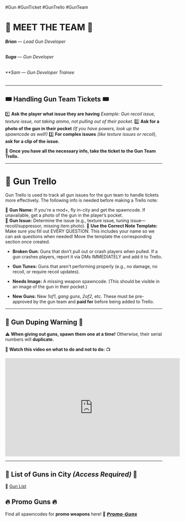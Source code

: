 #Gun #GunTicket #GunTrello #GunTeam 
# 🌟 MEET THE TEAM 🌟
###### **Brian** — *Lead Gun Developer* 
###### **Suga** — *Gun Developer* 
###### **Sam — *Gun Developer Trainee* 

--- 

## 🎟️ Handling Gun Team Tickets 🎟️ 

1️⃣ **Ask the player what issue they are having** *Example: Gun recoil issue, texture issue, not taking ammo, not pulling out of their pocket.* 
2️⃣ **Ask for a photo of the gun in their pocket** *(*If you have powers, look up the spawncode as well!*)* 
3️⃣ **For complex issues** *(like texture issues or recoil)*, **ask for a clip of the issue.** 

📌 **Once you have all the necessary info, take the ticket to the Gun Team Trello.** 

--- 

# 🔖 Gun Trello

Gun Trello is used to track all gun issues for the gun team to handle tickets more effectively. The following info is needed before making a Trello note:

🔹 **Gun Name:** If you're a mod+, fly in-city and get the spawncode. If unavailable, get a photo of the gun in the player’s pocket.  
🔹 **Gun Issue:** Determine the issue (e.g., texture issue, tuning issue—recoil/suppressor, missing item photo).
🔹 **Use the Correct Note Template:** Make sure you fill out EVERY QUESTION. This includes your name so we can ask questions when needed! Move the template the corresponding section once created.
- **Broken Gun:** Guns that don’t pull out or crash players when pulled. If a gun crashes players, report it via DMs IMMEDIATELY and add it to Trello.
    
- **Gun Tunes:** Guns that aren't performing properly (e.g., no damage, no recoil, or require recoil updates).
    
- **Needs Image:** A missing weapon spawncode. (This should be visible in an image of the gun in their pocket.)
    
- **New Guns:** New _1of1_, _gang guns_, _2of2_, etc. These must be pre-approved by the gun team and **paid for** before being added to Trello.

---
## 🚨 Gun Duping Warning 🚨

⚠️ **When giving out guns, spawn them one at a time!** Otherwise, their serial numbers will **duplicate.** 

🎥 **Watch this video on what to do and not to do:** 📺 
<iframe width="560" height="315" src="https://www.youtube.com/embed/jQ90GkUEQb8?si=hRdBxP0VkLwJvkkj" title="YouTube video player" frameborder="0" allow="accelerometer; autoplay; clipboard-write; encrypted-media; gyroscope; picture-in-picture; web-share" referrerpolicy="strict-origin-when-cross-origin" allowfullscreen></iframe>

--- 

## 📝 **List of Guns in City** *(Access Required)* 📝 
📄 [Gun List](https://docs.google.com/spreadsheets/d/15JkKmJk6Sam6lrTnulOtXZOgUyR8s-0uaadx72aSw30/edit?usp=sharing) 

## 🔥 **Promo Guns** 🔥
Find all spawncodes for **promo weapons** here! 
🔫 [𝙋𝙧𝙤𝙢𝙤-𝙂𝙪𝙣𝙨](https://discord.com/channels/948070993518288936/1187889624488607835)